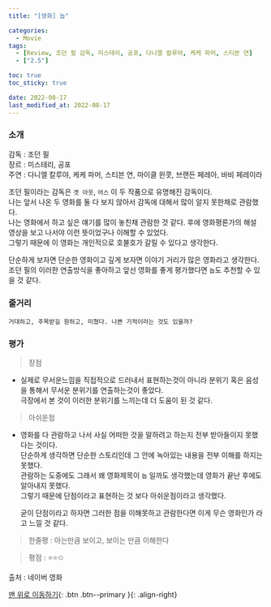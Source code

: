 ```yaml
---
title: "[영화] 놉"

categories:
  - Movie
tags:
  - [Review, 조던 필 감독, 미스테리, 공포, 다니엘 칼루야, 케케 파머, 스티븐 연]
  - ["2.5"]

toc: true
toc_sticky: true

date: 2022-08-17
last_modified_at: 2022-08-17
---
```


### 소개

감독 : 조던 필  
장르 : 미스테리, 공포  
주연 : 다니엘 칼루야, 케케 파머, 스티븐 연, 마이클 윈콧, 브랜든 페레아, 바비 페레이라

조던 필이라는 감독은 `겟 아웃`, `어스` 이 두 작품으로 유명해진 감독이다.  
나는 앞서 나온 두 영화를 둘 다 보지 않아서 감독에 대해서 많이 알지 못한채로 관람했다.  
나는 영화에서 하고 싶은 얘기를 많이 놓친채 관람한 것 같다. 후에 영화평론가의 해설 영상을 보고 나서야 이런 뜻이었구나 이해할 수 있었다.  
그렇기 때문에 이 영화는 개인적으로 호불호가 갈릴 수 있다고 생각한다.

단순하게 보자면 단순한 영화이고 깊게 보자면 이야기 거리가 많은 영화라고 생각한다.  
조던 필의 이러한 연출방식을 좋아하고 앞선 영화를 좋게 평가했다면 `놉`도 추천할 수 있을 것 같다.

### 줄거리

```
거대하고, 주목받길 원하고, 미쳤다. 나쁜 기적이라는 것도 있을까?
```

### 평가

> 장점

- 실제로 무서운느낌을 직접적으로 드러내서 표현하는것이 아니라 분위기 혹은 음성을 통해서 무서운 분위기를 연출하는것이 좋았다.  
  극장에서 본 것이 이러한 분위기를 느끼는데 더 도움이 된 것 같다.

> 아쉬운점

- 영화를 다 관람하고 나서 사실 어떠한 것을 말하려고 하는지 전부 받아들이지 못했다는 것이다.  
  단순하게 생각하면 단순한 스토리인데 그 안에 녹아있는 내용을 전부 이해를 하지는 못했다.  
  관람하는 도중에도 그래서 왜 영화제목이 `놉` 일까도 생각했는데 영화가 끝난 후에도 알아내지 못했다.  
  그렇기 때문에 단점이라고 표현하는 것 보다 아쉬운점이라고 생각했다.

  굳이 단점이라고 하자면 그러한 점을 이해못하고 관람한다면 이게 무슨 영화인가 라고 느낄 것 같다.

> 한줄평 : 아는만큼 보이고, 보이는 만큼 이해한다

> 평점 : ⭐⭐✩

출처 : 네이버 영화

[맨 위로 이동하기](#){: .btn .btn--primary }{: .align-right}
